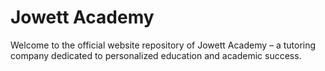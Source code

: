 # Jowett Academy

Welcome to the official website repository of Jowett Academy – a tutoring company dedicated to personalized education and academic success.
